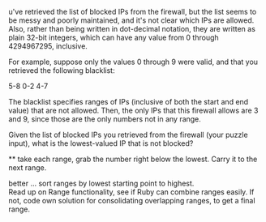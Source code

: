 
u've retrieved the list of blocked IPs from the firewall, but the list seems to 
be messy and poorly maintained, and it's not clear which IPs are allowed. Also, 
rather than being written in dot-decimal notation, they are written as plain 
32-bit integers, which can have any value from 0 through 4294967295, inclusive.

For example, suppose only the values 0 through 9 were valid, and that you 
retrieved the following blacklist:

5-8
0-2
4-7

The blacklist specifies ranges of IPs (inclusive of both the start and end value) that are not allowed. Then, the only IPs that this firewall allows are 3 and 9, since those are the only numbers not in any range.

Given the list of blocked IPs you retrieved from the firewall (your puzzle input), what is the lowest-valued IP that is not blocked?

** take each range, grab the number right below the lowest.  Carry it to the 
next range. 

better ...
sort ranges by lowest starting point to highest.  
Read up on Range functionality, see if Ruby can combine ranges easily.
If not, code own solution for consolidating overlapping ranges, to get a final 
range.

